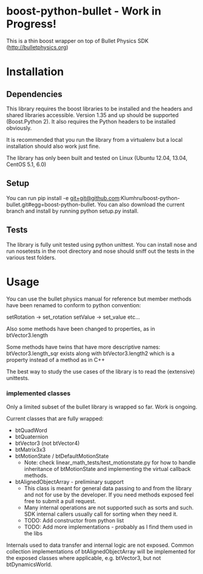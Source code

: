 boost-python-bullet - Work in Progress!
===================
This is a thin boost wrapper on top of Bullet Physics SDK (http://bulletphysics.org)

# Installation

## Dependencies

This library requires the boost libraries to be installed and the headers and shared libraries accessible. Version 1.35 and up should be supported (Boost.Python 2). It also requires the Python headers to be installed obviously.

It is recommended that you run the library from a virtualenv but a local installation should also work just fine.

The library has only been built and tested on Linux (Ubuntu 12.04, 13.04, CentOS 5.1, 6.0)

## Setup

You can run pip install -e git+git@github.com:Klumhru/boost-python-bullet.git#egg=boost-python-bullet. You can also download the current branch and install by running python setup.py install.

## Tests

The library is fully unit tested using python unittest. You can install nose and run nosetests in the root directory and nose should sniff out the tests in the various test folders.

# Usage

You can use the bullet physics manual for reference but member methods have been
renamed to conform to python convention:

setRotation -> set_rotation
setValue -> set_value
etc...

Also some methods have been changed to properties, as in btVector3.length

Some methods have twins that have more descriptive names: btVector3.length_sqr
exists along with btVector3.length2 which is a property instead of a method as in
C++

The best way to study the use cases of the library is to read the (extensive) unittests.

### implemented classes

Only a limited subset of the bullet library is wrapped so far. Work is ongoing.

Current classes that are fully wrapped:

* btQuadWord
* btQuaternion
* btVector3 (not btVector4)
* btMatrix3x3
* btMotionState / btDefaultMotionState
  * Note: check linear_math_tests/test_motionstate.py for how to handle inheritance of btMotionState and implementing the virtual callback methods.
* btAlignedObjectArray - preliminary support
  * This class is meant for general data passing to and from the library and not for use by the developer. If you need methods exposed feel free to submit a pull request.
  * Many internal operations are not supported such as sorts and such. SDK internal callers usually call for sorting when they need it.
  * TODO: Add constructor from python list
  * TODO: Add more implementations - probably as I find them used in the libs

Internals used to data transfer and internal logic are not exposed. Common collection implementations of btAlignedObjectArray will be implemented for the exposed classes where applicable, e.g. btVector3, but not btDynamicsWorld.
